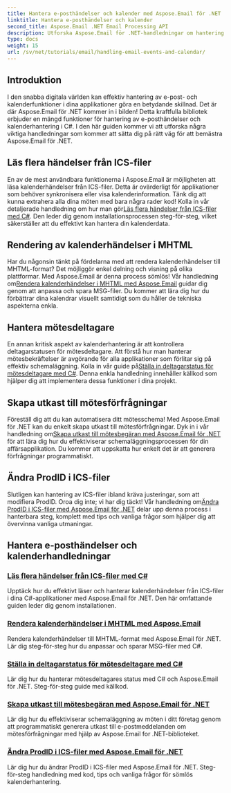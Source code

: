 ```yaml
---
title: Hantera e-posthändelser och kalender med Aspose.Email för .NET
linktitle: Hantera e-posthändelser och kalender
second_title: Aspose.Email .NET Email Processing API
description: Utforska Aspose.Email för .NET-handledningar om hantering av e-posthändelser och kalenderhantering. Lär dig tekniker för att förbättra dina C#-applikationer effektivt.
type: docs
weight: 15
url: /sv/net/tutorials/email/handling-email-events-and-calendar/
---
```

## Introduktion

I den snabba digitala världen kan effektiv hantering av e-post- och kalenderfunktioner i dina applikationer göra en betydande skillnad. Det är där Aspose.Email för .NET kommer in i bilden! Detta kraftfulla bibliotek erbjuder en mängd funktioner för hantering av e-posthändelser och kalenderhantering i C#. I den här guiden kommer vi att utforska några viktiga handledningar som kommer att sätta dig på rätt väg för att bemästra Aspose.Email för .NET.

## Läs flera händelser från ICS-filer

En av de mest användbara funktionerna i Aspose.Email är möjligheten att läsa kalenderhändelser från ICS-filer. Detta är ovärderligt för applikationer som behöver synkronisera eller visa kalenderinformation. Tänk dig att kunna extrahera alla dina möten med bara några rader kod! Kolla in vår detaljerade handledning om hur man gör[Läs flera händelser från ICS-filer med C#](./read-multiple-events-from-ics-files-with-csharp/). Den leder dig genom installationsprocessen steg-för-steg, vilket säkerställer att du effektivt kan hantera din kalenderdata. 

## Rendering av kalenderhändelser i MHTML 

 Har du någonsin tänkt på fördelarna med att rendera kalenderhändelser till MHTML-format? Det möjliggör enkel delning och visning på olika plattformar. Med Aspose.Email är denna process sömlös! Vår handledning om[Rendera kalenderhändelser i MHTML med Aspose.Email](./render-calendar-events-in-mhtml/) guidar dig genom att anpassa och spara MSG-filer. Du kommer att lära dig hur du förbättrar dina kalendrar visuellt samtidigt som du håller de tekniska aspekterna enkla.

## Hantera mötesdeltagare

En annan kritisk aspekt av kalenderhantering är att kontrollera deltagarstatusen för mötesdeltagare. Att förstå hur man hanterar mötesbekräftelser är avgörande för alla applikationer som förlitar sig på effektiv schemaläggning. Kolla in vår guide på[Ställa in deltagarstatus för mötesdeltagare med C#](./setting-participant-status-for-appointment-attendees/). Denna enkla handledning innehåller källkod som hjälper dig att implementera dessa funktioner i dina projekt.

## Skapa utkast till mötesförfrågningar 

 Föreställ dig att du kan automatisera ditt mötesschema! Med Aspose.Email för .NET kan du enkelt skapa utkast till mötesförfrågningar. Dyk in i vår handledning om[Skapa utkast till mötesbegäran med Aspose.Email för .NET](./creating-draft-appointment-request/) för att lära dig hur du effektiviserar schemaläggningsprocessen för din affärsapplikation. Du kommer att uppskatta hur enkelt det är att generera förfrågningar programmatiskt.

## Ändra ProdID i ICS-filer 

Slutligen kan hantering av ICS-filer ibland kräva justeringar, som att modifiera ProdID. Oroa dig inte; vi har dig täckt! Vår handledning om[Ändra ProdID i ICS-filer med Aspose.Email för .NET](./modify-prodid-in-ics-files/) delar upp denna process i hanterbara steg, komplett med tips och vanliga frågor som hjälper dig att övervinna vanliga utmaningar.

## Hantera e-posthändelser och kalenderhandledningar
### [Läs flera händelser från ICS-filer med C#](./read-multiple-events-from-ics-files-with-csharp/)
Upptäck hur du effektivt läser och hanterar kalenderhändelser från ICS-filer i dina C#-applikationer med Aspose.Email för .NET. Den här omfattande guiden leder dig genom installationen.
### [Rendera kalenderhändelser i MHTML med Aspose.Email](./render-calendar-events-in-mhtml/)
Rendera kalenderhändelser till MHTML-format med Aspose.Email för .NET. Lär dig steg-för-steg hur du anpassar och sparar MSG-filer med C#.
### [Ställa in deltagarstatus för mötesdeltagare med C#](./setting-participant-status-for-appointment-attendees/)
Lär dig hur du hanterar mötesdeltagares status med C# och Aspose.Email för .NET. Steg-för-steg guide med källkod.
### [Skapa utkast till mötesbegäran med Aspose.Email för .NET](./creating-draft-appointment-request/)
Lär dig hur du effektiviserar schemaläggning av möten i ditt företag genom att programmatiskt generera utkast till e-postmeddelanden om mötesförfrågningar med hjälp av Aspose.Email for .NET-biblioteket.
### [Ändra ProdID i ICS-filer med Aspose.Email för .NET](./modify-prodid-in-ics-files/)
Lär dig hur du ändrar ProdID i ICS-filer med Aspose.Email för .NET. Steg-för-steg handledning med kod, tips och vanliga frågor för sömlös kalenderhantering.